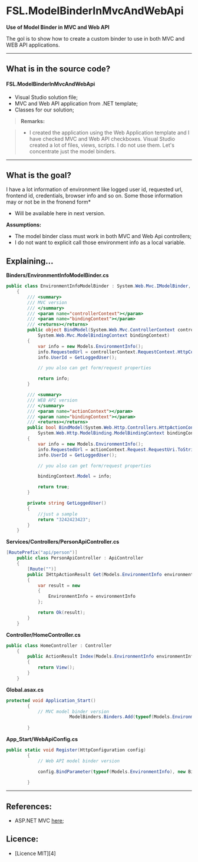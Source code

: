 # FSL.ModelBinderInMvcAndWebApi

**Use of Model Binder in MVC and Web API**

The gol is to show how to create a custom binder to use in both MVC and WEB API applications.

---

What is in the source code?
---

#### <i class="icon-file"></i> FSL.ModelBinderInMvcAndWebApi

- Visual Studio solution file;
- MVC and Web API application from .NET template;
- Classes for our solution; 

> **Remarks:**

> - I created the application using the Web Application template and I have checked MVC and Web API checkboxes. Visual Studio created a lot of files, views, scripts. I do not use them. Let's concentrate just the model binders.

---

What is the goal?
---

I have a lot information of environment like logged user id, requested url, frontend id, credentials, browser info and so on. Some those information may or not be in the fronend form*

* Will be available here in next version.

**Assumptions:**
- The model binder class must work in both MVC and Web Api controllers;
- I do not want to explicit call those environment info as a local variable.


Explaining...
---

**Binders/EnvironmentInfoModelBinder.cs**
```csharp
public class EnvironmentInfoModelBinder : System.Web.Mvc.IModelBinder, System.Web.Http.ModelBinding.IModelBinder
    {
        /// <summary>
        /// MVC version
        /// </summary>
        /// <param name="controllerContext"></param>
        /// <param name="bindingContext"></param>
        /// <returns></returns>
        public object BindModel(System.Web.Mvc.ControllerContext controllerContext,
            System.Web.Mvc.ModelBindingContext bindingContext)
        {
            var info = new Models.EnvironmentInfo();
            info.RequestedUrl = controllerContext.RequestContext.HttpContext.Request.Url.ToString();
            info.UserId = GetLoggedUser();

            // you also can get form/request properties

            return info;
        }

        /// <summary>
        /// WEB API version
        /// </summary>
        /// <param name="actionContext"></param>
        /// <param name="bindingContext"></param>
        /// <returns></returns>
        public bool BindModel(System.Web.Http.Controllers.HttpActionContext actionContext,
            System.Web.Http.ModelBinding.ModelBindingContext bindingContext)
        {
            var info = new Models.EnvironmentInfo();
            info.RequestedUrl = actionContext.Request.RequestUri.ToString();
            info.UserId = GetLoggedUser();

            // you also can get form/request properties

            bindingContext.Model = info;

            return true;
        }

        private string GetLoggedUser()
        {
            //just a sample
            return "3242423423";
        }
    }
```

**Services/Controllers/PersonApiController.cs**
```csharp
[RoutePrefix("api/person")]
    public class PersonApiController : ApiController
    {
        [Route("")]
        public IHttpActionResult Get(Models.EnvironmentInfo environmentInfo)
        {
            var result = new
            {
                EnvironmentInfo = environmentInfo
            };

            return Ok(result);
        }
    }
```


**Controller/HomeController.cs**
```csharp
public class HomeController : Controller
    {
        public ActionResult Index(Models.EnvironmentInfo environmentInfo)
        {
            return View();
        }
    }
```

**Global.asax.cs**
```csharp
protected void Application_Start()
        {
            // MVC model binder version
                        ModelBinders.Binders.Add(typeof(Models.EnvironmentInfo), new Binders.EnvironmentInfoModelBinder());
                        
        }
```

**App_Start/WebApiConfig.cs**
```csharp
public static void Register(HttpConfiguration config)
        {
            // Web API model binder version

            config.BindParameter(typeof(Models.EnvironmentInfo), new Binders.EnvironmentInfoModelBinder());
            
        }
```

----------

References:
---

- ASP.NET MVC [here][1];

Licence:
---

- [Licence MIT][4]


  [1]: https://www.asp.net/mvc
